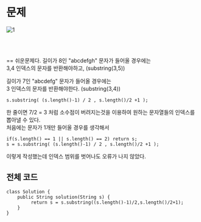 문제
==
![1](https://user-images.githubusercontent.com/73854324/115923503-4a74b680-a4b9-11eb-8c81-38e5179b9240.PNG)

<br><br>

==
쉬운문제다.
길이가 8인 "abcdefgh" 문자가 들어올 경우에는   
3,4 인덱스의 문자를 반환해야하고, (substring(3,5))   
   
길이가 7인 "abcdefg" 문자가 들어올 경우에는   
3 인덱스의 문자를 반환해야한다. (substring(3,4))   
   
```
s.substring( (s.length()-1) / 2 , s.length()/2 +1 );
```
한 줄이면 7/2 = 3 처럼 소수점이 버려지는것을 이용하여 원하는 문자열들의 인덱스를 뽑아낼 수 있다.   
처음에는 문자가 1개만 들어올 경우를 생각해서   
```
if(s.length() == 1 || s.length() == 2) return s;
s = s.substring( (s.length()-1) / 2 , s.length()/2 +1 );
```
이렇게 작성했는데 인덱스 범위를 벗어나도 오류가 나지 않았다.

## 전체 코드
```
class Solution {
    public String solution(String s) {
         return s = s.substring((s.length()-1)/2,s.length()/2+1);
    }
}
```